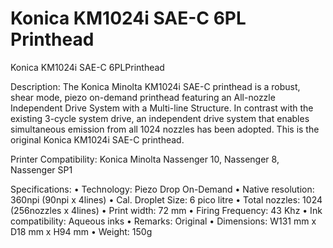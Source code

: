 # Konica KM1024i SAE-C 6PL Printhead


Konica KM1024i SAE-C 6PLPrinthead

Description:
The Konica Minolta KM1024i SAE-C printhead is a robust, shear mode, piezo on-demand printhead featuring an All-nozzle Independent Drive System with a Multi-line Structure. In contrast with the existing 3-cycle system drive, an independent drive system that enables simultaneous emission from all 1024 nozzles has been adopted.
This is the original Konica KM1024i SAE-C printhead.

Printer Compatibility:
Konica Minolta Nassenger 10, Nassenger 8, Nassenger SP1

Specifications:
• Technology: Piezo Drop On-Demand
• Native resolution: 360npi (90npi x 4lines)
• Cal. Droplet Size: 6 pico litre
• Total nozzles: 1024 (256nozzles x 4lines)
• Print width: 72 mm
• Firing Frequency: 43 Khz
• Ink compatibility: Aqueous inks
• Remarks: Original
• Dimensions: W131 mm x D18 mm x H94 mm
• Weight: 150g

